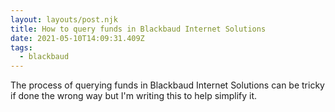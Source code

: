 ```yaml
---
layout: layouts/post.njk
title: How to query funds in Blackbaud Internet Solutions
date: 2021-05-10T14:09:31.409Z
tags:
  - blackbaud
---
```

The process of querying funds in Blackbaud Internet Solutions can be tricky if done the wrong way but I'm writing this to help simplify it.